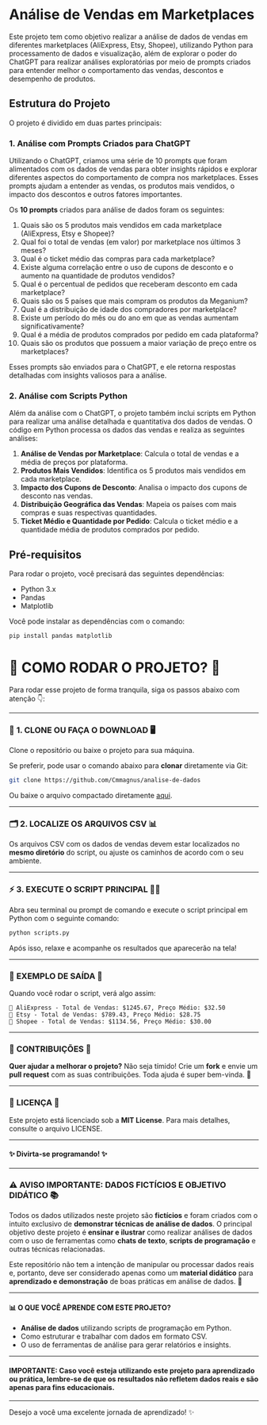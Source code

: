 # Análise de Vendas em Marketplaces

Este projeto tem como objetivo realizar a análise de dados de vendas em diferentes marketplaces (AliExpress, Etsy, Shopee), utilizando Python para processamento de dados e visualização, além de explorar o poder do ChatGPT para realizar análises exploratórias por meio de prompts criados para entender melhor o comportamento das vendas, descontos e desempenho de produtos.

## Estrutura do Projeto

O projeto é dividido em duas partes principais:

### 1. **Análise com Prompts Criados para ChatGPT**

Utilizando o ChatGPT, criamos uma série de 10 prompts que foram alimentados com os dados de vendas para obter insights rápidos e explorar diferentes aspectos do comportamento de compra nos marketplaces. Esses prompts ajudam a entender as vendas, os produtos mais vendidos, o impacto dos descontos e outros fatores importantes.

Os **10 prompts** criados para análise de dados foram os seguintes:

1. Quais são os 5 produtos mais vendidos em cada marketplace (AliExpress, Etsy e Shopee)?
2. Qual foi o total de vendas (em valor) por marketplace nos últimos 3 meses?
3. Qual é o ticket médio das compras para cada marketplace?
4. Existe alguma correlação entre o uso de cupons de desconto e o aumento na quantidade de produtos vendidos?
5. Qual é o percentual de pedidos que receberam desconto em cada marketplace?
6. Quais são os 5 países que mais compram os produtos da Meganium?
7. Qual é a distribuição de idade dos compradores por marketplace?
8. Existe um período do mês ou do ano em que as vendas aumentam significativamente?
9. Qual é a média de produtos comprados por pedido em cada plataforma?
10. Quais são os produtos que possuem a maior variação de preço entre os marketplaces?

Esses prompts são enviados para o ChatGPT, e ele retorna respostas detalhadas com insights valiosos para a análise.

### 2. **Análise com Scripts Python**

Além da análise com o ChatGPT, o projeto também inclui scripts em Python para realizar uma análise detalhada e quantitativa dos dados de vendas. O código em Python processa os dados das vendas e realiza as seguintes análises:

1. **Análise de Vendas por Marketplace**: Calcula o total de vendas e a média de preços por plataforma.
2. **Produtos Mais Vendidos**: Identifica os 5 produtos mais vendidos em cada marketplace.
3. **Impacto dos Cupons de Desconto**: Analisa o impacto dos cupons de desconto nas vendas.
4. **Distribuição Geográfica das Vendas**: Mapeia os países com mais compras e suas respectivas quantidades.
5. **Ticket Médio e Quantidade por Pedido**: Calcula o ticket médio e a quantidade média de produtos comprados por pedido.

## Pré-requisitos

Para rodar o projeto, você precisará das seguintes dependências:

- Python 3.x
- Pandas
- Matplotlib

Você pode instalar as dependências com o comando:

```bash
pip install pandas matplotlib

```

# 🚀 **COMO RODAR O PROJETO?** 🚀

Para rodar esse projeto de forma tranquila, siga os passos abaixo com atenção 👇:

---

### 🔄 **1. CLONE OU FAÇA O DOWNLOAD** 🖥️

Clone o repositório ou baixe o projeto para sua máquina.

Se preferir, pode usar o comando abaixo para **clonar** diretamente via Git:

```bash
git clone https://github.com/Cmmagnus/analise-de-dados
```

Ou baixe o arquivo compactado diretamente [aqui](https://github.com/Cmmagnus/analise-de-dados/archive/main.zip).

---

### 🗂️ **2. LOCALIZE OS ARQUIVOS CSV** 📊

Os arquivos CSV com os dados de vendas devem estar localizados no **mesmo diretório** do script, ou ajuste os caminhos de acordo com o seu ambiente.

---

### ⚡ **3. EXECUTE O SCRIPT PRINCIPAL** 👨‍💻

Abra seu terminal ou prompt de comando e execute o script principal em Python com o seguinte comando:

```bash
python scripts.py
```

Após isso, relaxe e acompanhe os resultados que aparecerão na tela!

---

### 🌟 **EXEMPLO DE SAÍDA** 🌟

Quando você rodar o script, verá algo assim:

```
🔸 AliExpress - Total de Vendas: $1245.67, Preço Médio: $32.50
🔸 Etsy - Total de Vendas: $789.43, Preço Médio: $28.75
🔸 Shopee - Total de Vendas: $1134.56, Preço Médio: $30.00
```

---

### 🎯 **CONTRIBUIÇÕES** 🤝

**Quer ajudar a melhorar o projeto?** Não seja tímido! Crie um **fork** e envie um **pull request** com as suas contribuições. Toda ajuda é super bem-vinda. 🥳

---

### 📝 **LICENÇA** 📜

Este projeto está licenciado sob a **MIT License**. Para mais detalhes, consulte o arquivo LICENSE.

---

#### ✨ **Divirta-se programando!** ✨

---

### ⚠️ **AVISO IMPORTANTE: DADOS FICTÍCIOS E OBJETIVO DIDÁTICO** 📚

Todos os dados utilizados neste projeto são **fictícios** e foram criados com o intuito exclusivo de **demonstrar técnicas de análise de dados**. O principal objetivo deste projeto é **ensinar e ilustrar** como realizar análises de dados com o uso de ferramentas como **chats de texto**, **scripts de programação** e outras técnicas relacionadas.

Este repositório não tem a intenção de manipular ou processar dados reais e, portanto, deve ser considerado apenas como um **material didático** para **aprendizado e demonstração** de boas práticas em análise de dados. 🚀

---

#### 📊 **O QUE VOCÊ APRENDE COM ESTE PROJETO?**

- **Análise de dados** utilizando scripts de programação em Python.
- Como estruturar e trabalhar com dados em formato CSV.
- O uso de ferramentas de análise para gerar relatórios e insights.

---

#### **IMPORTANTE**: Caso você esteja utilizando este projeto para **aprendizado ou prática**, lembre-se de que **os resultados não refletem dados reais** e são apenas para fins educacionais.

---

Desejo a você uma excelente jornada de aprendizado! ✨
